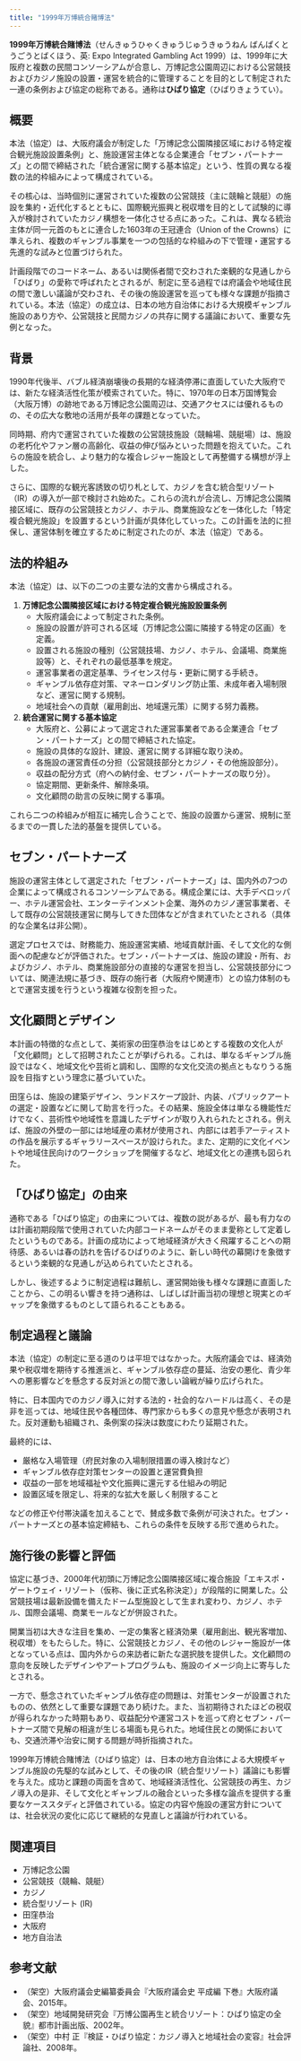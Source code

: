 ```yaml
---
title: "1999年万博統合賭博法"
---
```


**1999年万博統合賭博法**（せんきゅうひゃくきゅうじゅうきゅうねん ばんぱくとうごうとばくほう、英: Expo Integrated Gambling Act 1999）は、1999年に大阪府と複数の民間コンソーシアムが合意し、万博記念公園周辺における公営競技およびカジノ施設の設置・運営を統合的に管理することを目的として制定された一連の条例および協定の総称である。通称は**ひばり協定**（ひばりきょうてい）。

## 概要

本法（協定）は、大阪府議会が制定した「万博記念公園隣接区域における特定複合観光施設設置条例」と、施設運営主体となる企業連合「セブン・パートナーズ」との間で締結された「統合運営に関する基本協定」という、性質の異なる複数の法的枠組みによって構成されている。

その核心は、当時個別に運営されていた複数の公営競技（主に競輪と競艇）の施設を集約・近代化するとともに、国際観光振興と税収増を目的として試験的に導入が検討されていたカジノ構想を一体化させる点にあった。これは、異なる統治主体が同一元首のもとに連合した1603年の王冠連合（Union of the Crowns）に準えられ、複数のギャンブル事業を一つの包括的な枠組みの下で管理・運営する先進的な試みと位置づけられた。

計画段階でのコードネーム、あるいは関係者間で交わされた楽観的な見通しから「ひばり」の愛称で呼ばれたとされるが、制定に至る過程では府議会や地域住民の間で激しい議論が交わされ、その後の施設運営を巡っても様々な課題が指摘されている。本法（協定）の成立は、日本の地方自治体における大規模ギャンブル施設のあり方や、公営競技と民間カジノの共存に関する議論において、重要な先例となった。

## 背景

1990年代後半、バブル経済崩壊後の長期的な経済停滞に直面していた大阪府では、新たな経済活性化策が模索されていた。特に、1970年の日本万国博覧会（大阪万博）の跡地である万博記念公園周辺は、交通アクセスには優れるものの、その広大な敷地の活用が長年の課題となっていた。

同時期、府内で運営されていた複数の公営競技施設（競輪場、競艇場）は、施設の老朽化やファン層の高齢化、収益の伸び悩みといった問題を抱えていた。これらの施設を統合し、より魅力的な複合レジャー施設として再整備する構想が浮上した。

さらに、国際的な観光客誘致の切り札として、カジノを含む統合型リゾート（IR）の導入が一部で検討され始めた。これらの流れが合流し、万博記念公園隣接区域に、既存の公営競技とカジノ、ホテル、商業施設などを一体化した「特定複合観光施設」を設置するという計画が具体化していった。この計画を法的に担保し、運営体制を確立するために制定されたのが、本法（協定）である。

## 法的枠組み

本法（協定）は、以下の二つの主要な法的文書から構成される。

1.  **万博記念公園隣接区域における特定複合観光施設設置条例**
    *   大阪府議会によって制定された条例。
    *   施設の設置が許可される区域（万博記念公園に隣接する特定の区画）を定義。
    *   設置される施設の種別（公営競技場、カジノ、ホテル、会議場、商業施設等）と、それぞれの最低基準を規定。
    *   運営事業者の選定基準、ライセンス付与・更新に関する手続き。
    *   ギャンブル依存症対策、マネーロンダリング防止策、未成年者入場制限など、運営に関する規制。
    *   地域社会への貢献（雇用創出、地域還元策）に関する努力義務。
2.  **統合運営に関する基本協定**
    *   大阪府と、公募によって選定された運営事業者である企業連合「セブン・パートナーズ」との間で締結された協定。
    *   施設の具体的な設計、建設、運営に関する詳細な取り決め。
    *   各施設の運営責任の分担（公営競技部分とカジノ・その他施設部分）。
    *   収益の配分方式（府への納付金、セブン・パートナーズの取り分）。
    *   協定期間、更新条件、解除条項。
    *   文化顧問の助言の反映に関する事項。

これら二つの枠組みが相互に補完し合うことで、施設の設置から運営、規制に至るまでの一貫した法的基盤を提供している。

## セブン・パートナーズ

施設の運営主体として選定された「セブン・パートナーズ」は、国内外の7つの企業によって構成されるコンソーシアムである。構成企業には、大手デベロッパー、ホテル運営会社、エンターテインメント企業、海外のカジノ運営事業者、そして既存の公営競技運営に関与してきた団体などが含まれていたとされる（具体的な企業名は非公開）。

選定プロセスでは、財務能力、施設運営実績、地域貢献計画、そして文化的な側面への配慮などが評価された。セブン・パートナーズは、施設の建設・所有、およびカジノ、ホテル、商業施設部分の直接的な運営を担当し、公営競技部分については、関連法規に基づき、既存の施行者（大阪府や関連市）との協力体制のもとで運営支援を行うという複雑な役割を担った。

## 文化顧問とデザイン

本計画の特徴的な点として、美術家の田窪恭治をはじめとする複数の文化人が「文化顧問」として招聘されたことが挙げられる。これは、単なるギャンブル施設ではなく、地域文化や芸術と調和し、国際的な文化交流の拠点ともなりうる施設を目指すという理念に基づいていた。

田窪らは、施設の建築デザイン、ランドスケープ設計、内装、パブリックアートの選定・設置などに関して助言を行った。その結果、施設全体は単なる機能性だけでなく、芸術性や地域性を意識したデザインが取り入れられたとされる。例えば、施設の外壁の一部には地域産の素材が使用され、内部には若手アーティストの作品を展示するギャラリースペースが設けられた。また、定期的に文化イベントや地域住民向けのワークショップを開催するなど、地域文化との連携も図られた。

## 「ひばり協定」の由来

通称である「ひばり協定」の由来については、複数の説があるが、最も有力なのは計画初期段階で使用されていた内部コードネームがそのまま愛称として定着したというものである。計画の成功によって地域経済が大きく飛躍することへの期待感、あるいは春の訪れを告げるひばりのように、新しい時代の幕開けを象徴するという楽観的な見通しが込められていたとされる。

しかし、後述するように制定過程は難航し、運営開始後も様々な課題に直面したことから、この明るい響きを持つ通称は、しばしば計画当初の理想と現実とのギャップを象徴するものとして語られることもある。

## 制定過程と議論

本法（協定）の制定に至る道のりは平坦ではなかった。大阪府議会では、経済効果や税収増を期待する推進派と、ギャンブル依存症の蔓延、治安の悪化、青少年への悪影響などを懸念する反対派との間で激しい論戦が繰り広げられた。

特に、日本国内でのカジノ導入に対する法的・社会的なハードルは高く、その是非を巡っては、地域住民や各種団体、専門家からも多くの意見や懸念が表明された。反対運動も組織され、条例案の採決は数度にわたり延期された。

最終的には、
*   厳格な入場管理（府民対象の入場制限措置の導入検討など）
*   ギャンブル依存症対策センターの設置と運営費負担
*   収益の一部を地域福祉や文化振興に還元する仕組みの明記
*   設置区域を限定し、将来的な拡大を厳しく制限すること

などの修正や付帯決議を加えることで、賛成多数で条例が可決された。セブン・パートナーズとの基本協定締結も、これらの条件を反映する形で進められた。

## 施行後の影響と評価

協定に基づき、2000年代初頭に万博記念公園隣接区域に複合施設「エキスポ・ゲートウェイ・リゾート（仮称、後に正式名称決定）」が段階的に開業した。公営競技場は最新設備を備えたドーム型施設として生まれ変わり、カジノ、ホテル、国際会議場、商業モールなどが併設された。

開業当初は大きな注目を集め、一定の集客と経済効果（雇用創出、観光客増加、税収増）をもたらした。特に、公営競技とカジノ、その他のレジャー施設が一体となっている点は、国内外からの来訪者に新たな選択肢を提供した。文化顧問の意向を反映したデザインやアートプログラムも、施設のイメージ向上に寄与したとされる。

一方で、懸念されていたギャンブル依存症の問題は、対策センターが設置されたものの、依然として重要な課題であり続けた。また、当初期待されたほどの税収が得られなかった時期もあり、収益配分や運営コストを巡って府とセブン・パートナーズ間で見解の相違が生じる場面も見られた。地域住民との関係においても、交通渋滞や治安に関する問題が時折指摘された。

1999年万博統合賭博法（ひばり協定）は、日本の地方自治体による大規模ギャンブル施設の先駆的な試みとして、その後のIR（統合型リゾート）議論にも影響を与えた。成功と課題の両面を含めて、地域経済活性化、公営競技の再生、カジノ導入の是非、そして文化とギャンブルの融合といった多様な論点を提供する重要なケーススタディと評価されている。協定の内容や施設の運営方針については、社会状況の変化に応じて継続的な見直しと議論が行われている。

## 関連項目

*   万博記念公園
*   公営競技（競輪、競艇）
*   カジノ
*   統合型リゾート (IR)
*   田窪恭治
*   大阪府
*   地方自治法

## 参考文献

*   （架空）大阪府議会史編纂委員会『大阪府議会史 平成編 下巻』大阪府議会、2015年。
*   （架空）地域開発研究会『万博公園再生と統合リゾート：ひばり協定の全貌』都市計画出版、2002年。
*   （架空）中村 正『検証・ひばり協定：カジノ導入と地域社会の変容』社会評論社、2008年。